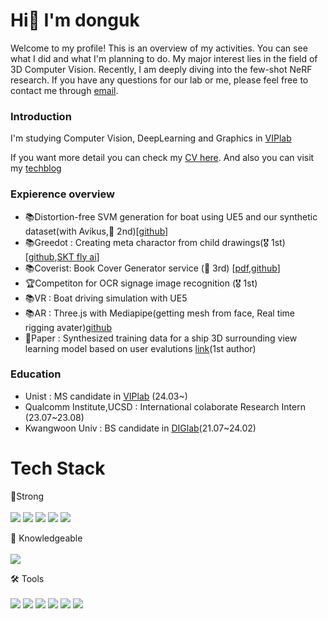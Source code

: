 #   Hi👋 I'm donguk

Welcome to my profile! This is an overview of my activities. You can see what I did and what I'm planning to do. My major interest lies in the field of 3D Computer Vision. Recently, I am deeply diving into the few-shot NeRF research. If you have any questions for our lab or me, please feel free to contact me through [email](dragon071@naver.com).


### Introduction
    
I'm studying Computer Vision, DeepLearning and Graphics in [VIPlab]()

If you want more detail you can check my [CV here](https://github.com/donguk071/CV/blob/main/CV_donguk_230704.pdf). And also you can visit my [techblog](https://donguk071.github.io/)

### Expierence overview

- 📚Distortion-free SVM generation for boat using UE5 and our synthetic dataset(with Avikus,🥈 2nd)[[github](https://github.com/donguk071/UE_SensorSimulator)]
- 📚Greedot : Creating meta charactor from child drawings(🎖️ 1st)[[github](https://github.com/donguk071/greedot),[SKT fly ai]()]
- 📚Coverist: Book Cover Generator service (🥉 3rd) [[pdf](https://drive.google.com/file/d/1nbu6ic5ASZqpTe32ABQ5ZnXLurxdcGn7/view),[github]()]
- 🏆Competiton for OCR signage image recognition (🎖️ 1st)
- 📚VR : Boat driving simulation with UE5 
- 📚AR : Three.js with Mediapipe(getting mesh from face, Real time rigging avater)[github](https://github.com/donguk071/three.js-with-mediapipe)
- 📄Paper : Synthesized training data for a ship 3D surrounding view learning model based on user evalutions [link](https://www.dbpia.co.kr/journal/articleDetail?nodeId=NODE11229776)(1st author)

### Education

- Unist : MS candidate in [VIPlab](https://vip.unist.ac.kr/ko/) (24.03~)
- Qualcomm Institute,UCSD : International colaborate Research Intern (23.07~23.08)
- Kwangwoon Univ : BS candidate in [DIGlab](https://korfriend.github.io/)(21.07~24.02)

# Tech Stack
💪Strong<br><br>
<span>
<img src ="https://img.shields.io/badge/PyTorch-EE4C2C.svg?style=flat&logo=PyTorch&logoColor=white"/>
<img src="https://img.shields.io/badge/TensorFlow-FF6F00.svg?style=flat&logo=TensorFlow&logoColor=white"/>
<img src ="https://img.shields.io/badge/OpenCV-5C3EE8.svg?style=flat&logo=OpenCV&logoColor=white"/>
<img src ="https://img.shields.io/badge/Unreal%20Engine-0E1128.svg?style=flat&logo=Unreal-Engine&logoColor=white"/>
<img src ="https://img.shields.io/badge/Three.js-000000.svg?style=flat&logo=threedotjs&logoColor=white"/>
</span>

🥚 Knowledgeable<br><br>
<span>
<img src="https://img.shields.io/badge/Flutter-02569B?style=flat-square&logo=flutter&logoColor=white"/>
</span>

🛠 Tools<br><br>
<span>
<img src="https://img.shields.io/badge/Visual%20Studio%20Code-007ACC.svg?style=flat&logo=Visual-Studio-Code&logoColor=white"/>
<img src="https://img.shields.io/badge/Visual%20Studio-5C2D91.svg?style=flat&logo=Visual-Studio&logoColor=white"/>
<img src="https://img.shields.io/badge/CMake-064F8C.svg?style=flat&logo=CMake&logoColor=white"/>
<img src="https://img.shields.io/badge/Anaconda-44A833.svg?style=flat&logo=Anaconda&logoColor=white"/>
<img src="https://img.shields.io/badge/Jupyter-F37626.svg?style=flat&logo=Jupyter&logoColor=white"/>
<img src="https://img.shields.io/badge/Google%20Cloud-4285F4.svg?style=flat&logo=Google-Cloud&logoColor=white"/>
</span>

<!-- 
![GitHub stats](https://github-readme-stats.vercel.app/api?username=donguk071&count_private=true&show_icons=true&theme=solarized-light)
💬 language<br><br>
<span>
<img src="https://img.shields.io/badge/C++-00599C.svg?style=flat&logo=C++&logoColor=white"/>
<img src ="https://img.shields.io/badge/Python-3776AB.svg?style=flat&logo=Python&logoColor=white"/>
<img src="https://img.shields.io/badge/JavaScript-F7DF1E.svg?style=flat&logo=JavaScript&logoColor=black"/>
</span>
<!-- 
<h3>  💻 Contact</h3>       
 -->
<p>
<!--   <a href="https://www.kaggle.com/dolphinkr" target="_blank"><img src="https://img.shields.io/badge/Kaggle-20BEFF?style=flat-square&logo=Kaggle&logoColor=white"/></a> -->
<!--   <a href="mailto:dragon071@naver.com"><img src="https://img.shields.io/badge/Gmail-d14836?style=flat-square&logo=Gmail&logoColor=white&link=viliketh1s98@naver.com"/></a>
</p><br> -->

</div>
<!--
**donguk071/donguk071** is a ✨ _special_ ✨ repository because its `README.md` (this file) appears on your GitHub profile.

Here are some ideas to get you started:
  💻 

- 🔭 I’m currently working on ...
- 🌱 I’m currently learning ...
- 👯 I’m looking to collaborate on ...
- 🤔 I’m looking for help with ...
- 💬 Ask me about ...
- 📫 How to reach me: ...
- 😄 Pronouns: ...
- ⚡ Fun fact: ...
-->
